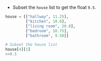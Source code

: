 - Subset the `house` list to get the float `9.5`.
```Python
house = [["hallway", 11.25],
         ["kitchen", 18.0],
         ["living room", 20.0],
         ["bedroom", 10.75],
         ["bathroom", 9.50]]

# Subset the house list
house[4][1]
>>9.5
```
